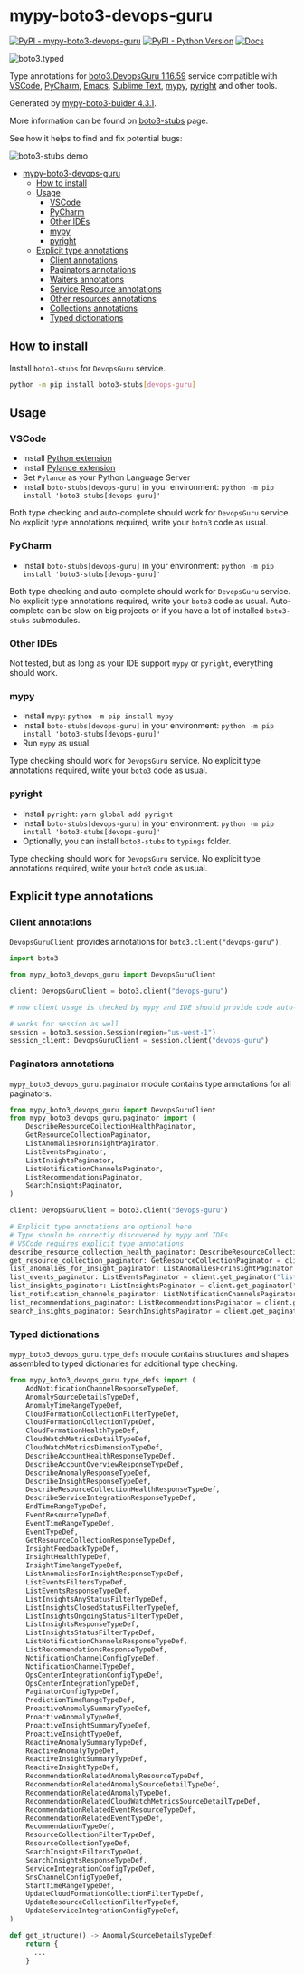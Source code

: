 # mypy-boto3-devops-guru

[![PyPI - mypy-boto3-devops-guru](https://img.shields.io/pypi/v/mypy-boto3-devops-guru.svg?color=blue)](https://pypi.org/project/mypy-boto3-devops-guru)
[![PyPI - Python Version](https://img.shields.io/pypi/pyversions/mypy-boto3-devops-guru.svg?color=blue)](https://pypi.org/project/mypy-boto3-devops-guru)
[![Docs](https://img.shields.io/readthedocs/mypy-boto3-builder.svg?color=blue)](https://mypy-boto3-builder.readthedocs.io/)

![boto3.typed](https://github.com/vemel/mypy_boto3_builder/raw/master/logo.png)

Type annotations for
[boto3.DevopsGuru 1.16.59](https://boto3.amazonaws.com/v1/documentation/api/1.16.59/reference/services/devops-guru.html#DevopsGuru) service
compatible with
[VSCode](https://code.visualstudio.com/),
[PyCharm](https://www.jetbrains.com/pycharm/),
[Emacs](https://www.gnu.org/software/emacs/),
[Sublime Text](https://www.sublimetext.com/),
[mypy](https://github.com/python/mypy),
[pyright](https://github.com/microsoft/pyright)
and other tools.

Generated by [mypy-boto3-buider 4.3.1](https://github.com/vemel/mypy_boto3_builder).

More information can be found on [boto3-stubs](https://pypi.org/project/boto3-stubs/) page.

See how it helps to find and fix potential bugs:

![boto3-stubs demo](https://github.com/vemel/mypy_boto3_builder/raw/master/demo.gif)

- [mypy-boto3-devops-guru](#mypy-boto3-devops-guru)
  - [How to install](#how-to-install)
  - [Usage](#usage)
    - [VSCode](#vscode)
    - [PyCharm](#pycharm)
    - [Other IDEs](#other-ides)
    - [mypy](#mypy)
    - [pyright](#pyright)
  - [Explicit type annotations](#explicit-type-annotations)
    - [Client annotations](#client-annotations)
    - [Paginators annotations](#paginators-annotations)
    - [Waiters annotations](#waiters-annotations)
    - [Service Resource annotations](#service-resource-annotations)
    - [Other resources annotations](#other-resources-annotations)
    - [Collections annotations](#collections-annotations)
    - [Typed dictionations](#typed-dictionations)

## How to install

Install `boto3-stubs` for `DevopsGuru` service.

```bash
python -m pip install boto3-stubs[devops-guru]
```

## Usage

### VSCode

- Install [Python extension](https://marketplace.visualstudio.com/items?itemName=ms-python.python)
- Install [Pylance extension](https://marketplace.visualstudio.com/items?itemName=ms-python.vscode-pylance)
- Set `Pylance` as your Python Language Server
- Install `boto-stubs[devops-guru]` in your environment: `python -m pip install 'boto3-stubs[devops-guru]'`

Both type checking and auto-complete should work for `DevopsGuru` service.
No explicit type annotations required, write your `boto3` code as usual.

### PyCharm

- Install `boto-stubs[devops-guru]` in your environment: `python -m pip install 'boto3-stubs[devops-guru]'`

Both type checking and auto-complete should work for `DevopsGuru` service.
No explicit type annotations required, write your `boto3` code as usual.
Auto-complete can be slow on big projects or if you have a lot of installed `boto3-stubs` submodules.

### Other IDEs

Not tested, but as long as your IDE support `mypy` or `pyright`, everything should work.

### mypy

- Install `mypy`: `python -m pip install mypy`
- Install `boto-stubs[devops-guru]` in your environment: `python -m pip install 'boto3-stubs[devops-guru]'`
- Run `mypy` as usual

Type checking should work for `DevopsGuru` service.
No explicit type annotations required, write your `boto3` code as usual.

### pyright

- Install `pyright`: `yarn global add pyright`
- Install `boto-stubs[devops-guru]` in your environment: `python -m pip install 'boto3-stubs[devops-guru]'`
- Optionally, you can install `boto3-stubs` to `typings` folder.

Type checking should work for `DevopsGuru` service.
No explicit type annotations required, write your `boto3` code as usual.

## Explicit type annotations

### Client annotations

`DevopsGuruClient` provides annotations for `boto3.client("devops-guru")`.

```python
import boto3

from mypy_boto3_devops_guru import DevopsGuruClient

client: DevopsGuruClient = boto3.client("devops-guru")

# now client usage is checked by mypy and IDE should provide code auto-complete

# works for session as well
session = boto3.session.Session(region="us-west-1")
session_client: DevopsGuruClient = session.client("devops-guru")
```

### Paginators annotations

`mypy_boto3_devops_guru.paginator` module contains type annotations for all paginators.

```python
from mypy_boto3_devops_guru import DevopsGuruClient
from mypy_boto3_devops_guru.paginator import (
    DescribeResourceCollectionHealthPaginator,
    GetResourceCollectionPaginator,
    ListAnomaliesForInsightPaginator,
    ListEventsPaginator,
    ListInsightsPaginator,
    ListNotificationChannelsPaginator,
    ListRecommendationsPaginator,
    SearchInsightsPaginator,
)

client: DevopsGuruClient = boto3.client("devops-guru")

# Explicit type annotations are optional here
# Type should be correctly discovered by mypy and IDEs
# VSCode requires explicit type annotations
describe_resource_collection_health_paginator: DescribeResourceCollectionHealthPaginator = client.get_paginator("describe_resource_collection_health")
get_resource_collection_paginator: GetResourceCollectionPaginator = client.get_paginator("get_resource_collection")
list_anomalies_for_insight_paginator: ListAnomaliesForInsightPaginator = client.get_paginator("list_anomalies_for_insight")
list_events_paginator: ListEventsPaginator = client.get_paginator("list_events")
list_insights_paginator: ListInsightsPaginator = client.get_paginator("list_insights")
list_notification_channels_paginator: ListNotificationChannelsPaginator = client.get_paginator("list_notification_channels")
list_recommendations_paginator: ListRecommendationsPaginator = client.get_paginator("list_recommendations")
search_insights_paginator: SearchInsightsPaginator = client.get_paginator("search_insights")
```







### Typed dictionations

`mypy_boto3_devops_guru.type_defs` module contains structures and shapes assembled
to typed dictionaries for additional type checking.

```python
from mypy_boto3_devops_guru.type_defs import (
    AddNotificationChannelResponseTypeDef,
    AnomalySourceDetailsTypeDef,
    AnomalyTimeRangeTypeDef,
    CloudFormationCollectionFilterTypeDef,
    CloudFormationCollectionTypeDef,
    CloudFormationHealthTypeDef,
    CloudWatchMetricsDetailTypeDef,
    CloudWatchMetricsDimensionTypeDef,
    DescribeAccountHealthResponseTypeDef,
    DescribeAccountOverviewResponseTypeDef,
    DescribeAnomalyResponseTypeDef,
    DescribeInsightResponseTypeDef,
    DescribeResourceCollectionHealthResponseTypeDef,
    DescribeServiceIntegrationResponseTypeDef,
    EndTimeRangeTypeDef,
    EventResourceTypeDef,
    EventTimeRangeTypeDef,
    EventTypeDef,
    GetResourceCollectionResponseTypeDef,
    InsightFeedbackTypeDef,
    InsightHealthTypeDef,
    InsightTimeRangeTypeDef,
    ListAnomaliesForInsightResponseTypeDef,
    ListEventsFiltersTypeDef,
    ListEventsResponseTypeDef,
    ListInsightsAnyStatusFilterTypeDef,
    ListInsightsClosedStatusFilterTypeDef,
    ListInsightsOngoingStatusFilterTypeDef,
    ListInsightsResponseTypeDef,
    ListInsightsStatusFilterTypeDef,
    ListNotificationChannelsResponseTypeDef,
    ListRecommendationsResponseTypeDef,
    NotificationChannelConfigTypeDef,
    NotificationChannelTypeDef,
    OpsCenterIntegrationConfigTypeDef,
    OpsCenterIntegrationTypeDef,
    PaginatorConfigTypeDef,
    PredictionTimeRangeTypeDef,
    ProactiveAnomalySummaryTypeDef,
    ProactiveAnomalyTypeDef,
    ProactiveInsightSummaryTypeDef,
    ProactiveInsightTypeDef,
    ReactiveAnomalySummaryTypeDef,
    ReactiveAnomalyTypeDef,
    ReactiveInsightSummaryTypeDef,
    ReactiveInsightTypeDef,
    RecommendationRelatedAnomalyResourceTypeDef,
    RecommendationRelatedAnomalySourceDetailTypeDef,
    RecommendationRelatedAnomalyTypeDef,
    RecommendationRelatedCloudWatchMetricsSourceDetailTypeDef,
    RecommendationRelatedEventResourceTypeDef,
    RecommendationRelatedEventTypeDef,
    RecommendationTypeDef,
    ResourceCollectionFilterTypeDef,
    ResourceCollectionTypeDef,
    SearchInsightsFiltersTypeDef,
    SearchInsightsResponseTypeDef,
    ServiceIntegrationConfigTypeDef,
    SnsChannelConfigTypeDef,
    StartTimeRangeTypeDef,
    UpdateCloudFormationCollectionFilterTypeDef,
    UpdateResourceCollectionFilterTypeDef,
    UpdateServiceIntegrationConfigTypeDef,
)

def get_structure() -> AnomalySourceDetailsTypeDef:
    return {
      ...
    }
```

